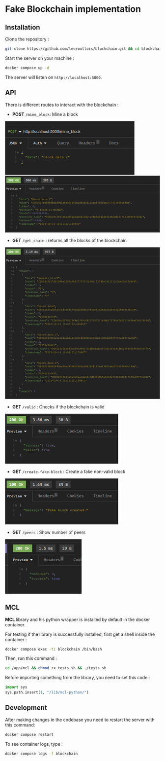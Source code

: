 # Fake Blockchain implementation

## Installation

Clone the repository :

```bash
git clone https://github.com/leoroullois/blockchain.git && cd blockchain
```

Start the server on your machine :
```bash
docker compose up -d
```

The server will listen on `http://localhost:5000`.

## API

There is different routes to interact with the blockchain :

- **POST** `/mine_block`: Mine a block


![Mine block](./images/mine_block_body.png)
![Mine block](./images/mine_block.png)


- **GET** `/get_chain` : returns all the blocks of the blockchain


![Get chain](./images/get_chain.png)


- **GET** `/valid` : Checks if the blockchain is valid


![Valid](./images/valid.png)


- **GET** `/create-fake-block` : Create a fake non-valid block


![Create fake block](./images/create-fake-block.png)

- **GET** `/peers` : Show number of peers


![Peers](./images/peers.png)

## MCL

**MCL** library and his python wrapper is installed by default in the docker container. 

For testing if the library is successfully installed, first get a shell inside the container :

```bash
docker compose exec -ti blockchain /bin/bash
```

Then, run this command :

```bash
cd /app/mcl && chmod +x tests.sh && ./tests.sh
```

Before importing something from the library, you need to set this code :
```python
import sys
sys.path.insert(1, "/lib/mcl-python/")
```


## Development

After making changes in the codebase you need to restart the server with this command:

```bash
docker compose restart
```

To see container logs, type :

```bash
docker compose logs -f blockchain
```
